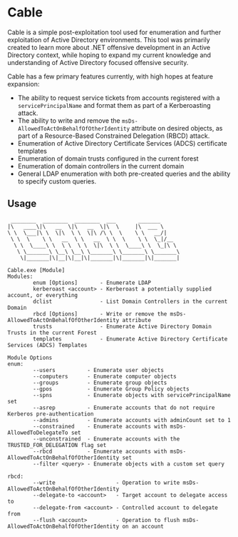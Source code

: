 # Cable
Cable is a simple post-exploitation tool used for enumeration and further exploitation of Active Directory environments. This tool was primarily created to learn more about .NET offensive development in an Active Directory context, while hoping to expand my current knowledge and understanding of Active Directory focused offensive security.

Cable has a few primary features currently, with high hopes at feature expansion: 
- The ability to request service tickets from accounts registered with a `servicePrincipalName` and format them as part of a Kerberoasting attack. 
- The ability to write and remove the `msDs-AllowedToActOnBehalfOfOtherIdentity` attribute on desired objects, as part of a Resource-Based Constrained Delegation (RBCD) attack. 
- Enumeration of Active Directory Certificate Services (ADCS) certificate templates
- Enumeration of domain trusts configured in the current forest
- Enumeration of domain controllers in the current domain
- General LDAP enumeration with both pre-created queries and the ability to specify custom queries.


## Usage
```
 ________  ________  ________  ___       _______
|\   ____\|\   __  \|\   __  \|\  \     |\  ___ \
\ \  \___|\ \  \|\  \ \  \|\ /\ \  \    \ \   __/|
 \ \  \    \ \   __  \ \   __  \ \  \    \ \  \_|/__
  \ \  \____\ \  \ \  \ \  \|\  \ \  \____\ \  \_|\ \
   \ \_______\ \__\ \__\ \_______\ \_______\ \_______\
    \|_______|\|__|\|__|\|_______|\|_______|\|_______|

Cable.exe [Module]
Modules:
        enum [Options]       - Enumerate LDAP
        kerberoast <account> - Kerberoast a potentially supplied account, or everything
        dclist               - List Domain Controllers in the current Domain
        rbcd [Options]       - Write or remove the msDs-AllowedToActOnBehalfOfOtherIdentity attribute
        trusts               - Enumerate Active Directory Domain Trusts in the current Forest
        templates            - Enumerate Active Directory Certificate Services (ADCS) Templates

Module Options
enum:
        --users          - Enumerate user objects
        --computers      - Enumerate computer objects
        --groups         - Enumerate group objects
        --gpos           - Enumerate Group Policy objects
        --spns           - Enumerate objects with servicePrincipalName set
        --asrep          - Enumerate accounts that do not require Kerberos pre-authentication
        --admins         - Enumerate accounts with adminCount set to 1
        --constrained    - Enumerate accounts with msDs-AllowedToDelegateTo set
        --unconstrained  - Enumerate accounts with the TRUSTED_FOR_DELEGATION flag set
        --rbcd           - Enumerate accounts with msDs-AllowedToActOnBehalfOfOtherIdentity set
        --filter <query> - Enumerate objects with a custom set query

rbcd:
        --write                   - Operation to write msDs-AllowedToActOnBehalfOfOtherIdentity
        --delegate-to <account>   - Target account to delegate access to
        --delegate-from <account> - Controlled account to delegate from
        --flush <account>         - Operation to flush msDs-AllowedToActOnBehalfOfOtherIdentity on an account
```


